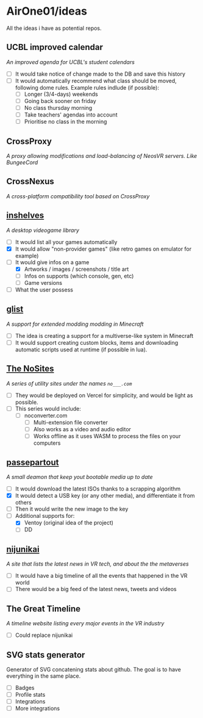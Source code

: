 # AirOne01/ideas
All the ideas i have as potential repos.

## UCBL improved calendar
*An improved agenda for UCBL's student calendars*
* [ ] It would take notice of change made to the DB and save this history
* [ ] It would automatically recommend what class should be moved, following dome rules. Example rules indlude (if possible):
  * [ ] Longer (3/4-days) weekends
  * [ ] Going back sooner on friday
  * [ ] No class thursday morning
  * [ ] Take teachers' agendas into account
  * [ ] Prioritise no class in the morning

## CrossProxy
*A proxy allowing modifications and load-balancing of NeosVR servers. Like BungeeCord*

## CrossNexus
*A cross-platform compatibility tool based on CrossProxy*

## [inshelves](https://github.com/AirOne01/inshelves)
*A desktop videogame library*
* [ ] It would list all your games automatically
* [X] It would allow "non-provider games" (like retro games on emulator for example)
* [ ] It would give infos on a game
  * [X] Artworks / images / screenshots / title art
  * [ ] Infos on supports (which console, gen, etc)
  * [ ] Game versions
* [ ] What the user possess

## [glist](https://github.com/AirOne01/glist)
*A support for extended modding modding in Minecraft*
* [ ] The idea is creating a support for a multiverse-like system in Minecraft
* [ ] It would support creating custom blocks, items and downloading automatic scripts used at runtime (if possible in lua).

## [The NoSites](https://github.com/NoSites)
*A series of utility sites under the names `no___.com`*
* [ ] They would be deployed on Vercel for simplicity, and would be light as possible.
* [ ] This series would include:
  * [ ] noconverter.com
    * [ ] Multi-extension file converter
    * [ ] Also works as a video and audio editor
    * [ ] Works offline as it uses WASM to process the files on your computers
    
## [passepartout](https://github.com/AirOne01/passepartout)
*A small deamon that keep yout bootable media up to date*
* [ ] It would download the latest ISOs thanks to a scrapping algorithm
* [X] It would detect a USB key (or any other media), and differentiate it from others
* [ ] Then it would write the new image to the key
* [ ] Additional supports for:
  * [X] Ventoy (original idea of the project)
  * [ ] DD

## [nijunikai](https://github.com/AirOne01/nijunikai)
*A site that lists the latest news in VR tech, and about the the metaverses*
* [ ] It would have a big timeline of all the events that happened in the VR world
* [ ] There would be a big feed of the latest news, tweets and videos

## The Great Timeline
*A timeline website listing every major events in the VR industry*
* [ ] Could replace nijunikai

## SVG stats generator
Generator of SVG concatening stats about github. The goal is to have everything in the same place.
* [ ] Badges
* [ ] Profile stats
* [ ] Integrations
* [ ] More integrations
